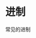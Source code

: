 # 进制
常见的进制 
<!--stackedit_data:
eyJoaXN0b3J5IjpbLTE4MDQ1NTg1MDQsLTE4NjU0MzkwNTIsMz
Q4MDE5MTcwLDM0ODAxOTE3MCwzNDgwMTkxNzAsMzMyNjM1Mjgy
LDM0ODAxOTE3MF19
-->